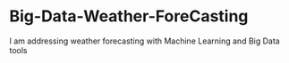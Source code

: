 # Big-Data-Weather-ForeCasting
 I am addressing weather forecasting with Machine Learning and Big Data tools
